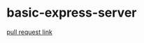 # basic-express-server

[pull request link](https://github.com/islam-Attar/basic-express-server/pull/1)

